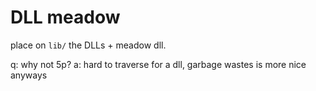 # DLL meadow

place on `lib/` the DLLs + meadow dll.

q: why not 5p?
a: hard to traverse for a dll, garbage wastes is more nice anyways
